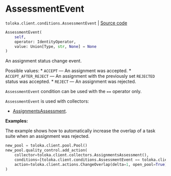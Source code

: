 # AssessmentEvent
`toloka.client.conditions.AssessmentEvent` | [Source code](https://github.com/Toloka/toloka-kit/blob/v1.2.2/src/client/conditions.py#L126)

```python
AssessmentEvent(
    self,
    operator: IdentityOperator,
    value: Union[Type, str, None] = None
)
```

An assignment status change event.


Possible values:
    * `ACCEPT` — An assignment was accepted.
    * `ACCEPT_AFTER_REJECT` — An assignment with the previously set `REJECTED` status was accepted.
    * `REJECT` — An assignment was rejected.

`AssessmentEvent` condition can be used with the `==` operator only.

`AssessmentEvent` is used with collectors:
- [AssignmentsAssessment](toloka.client.collectors.AssignmentsAssessment.md).


**Examples:**

The example shows how to automatically increase the overlap of a task suite when an assignment was rejected.

```python
new_pool = toloka.client.pool.Pool()
new_pool.quality_control.add_action(
    collector=toloka.client.collectors.AssignmentsAssessment(),
    conditions=[toloka.client.conditions.AssessmentEvent == toloka.client.conditions.AssessmentEvent.REJECT],
    action=toloka.client.actions.ChangeOverlap(delta=1, open_pool=True),
)
```
